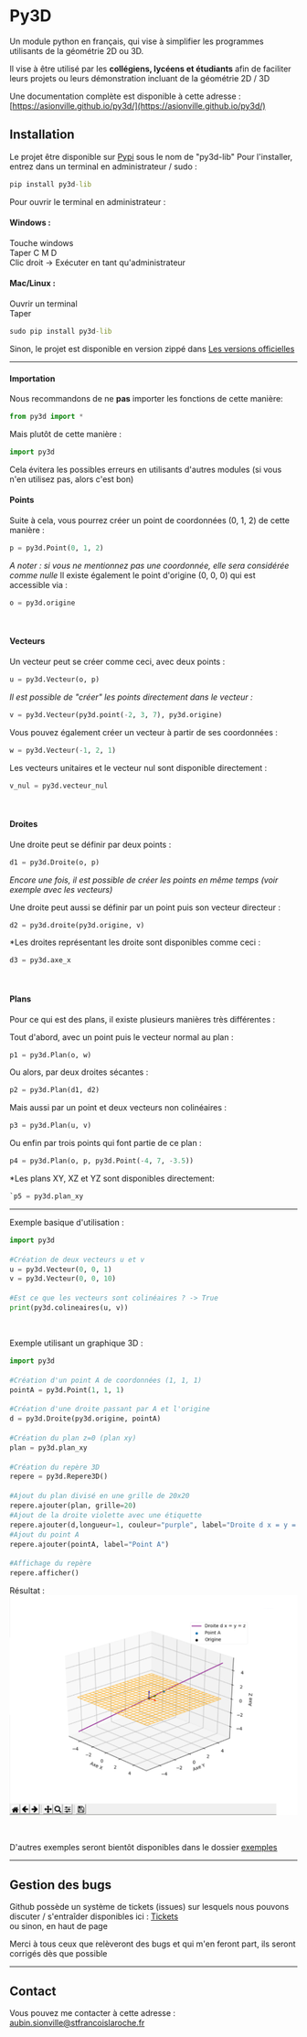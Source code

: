 # Py3D

Un module python en français, qui vise à simplifier les programmes utilisants de la géométrie 2D ou 3D.

  Il vise à être utilisé par les <b>collégiens, lycéens et étudiants</b> afin de faciliter leurs projets ou leurs démonstration incluant de la géométrie 2D / 3D


Une documentation complète est disponible à cette adresse :<br>
[https://asionville.github.io/py3d/](https://asionville.github.io/py3d/)
  
## Installation

Le projet être disponible sur [Pypi](https://pypi.org/) sous le nom de "py3d-lib"
Pour l'installer, entrez dans un terminal en administrateur / sudo :
```cmd
pip install py3d-lib
```

Pour ouvrir le terminal en administrateur :
#### Windows :
Touche windows<br>
Taper C M D<br>
Clic droit -> Exécuter en tant qu'administrateur

#### Mac/Linux :
Ouvrir un terminal<br>
Taper
```cmd
sudo pip install py3d-lib
```


Sinon, le projet est disponible en version zippé dans [Les versions officielles](https://github.com/ASionville/py3d/releases)

---
#### Importation
Nous recommandons de ne **pas** importer les fonctions de cette manière:
```python
from py3d import *
```

Mais plutôt de cette manière :
```python
import py3d
```
Cela évitera les possibles erreurs en utilisants d'autres modules (si vous n'en utilisez pas, alors c'est bon)
<br>


#### Points
Suite à cela, vous pourrez créer un point de coordonnées (0, 1, 2) de cette manière :
```python
p = py3d.Point(0, 1, 2)
```
*A noter : si vous ne mentionnez pas une coordonnée, elle sera considérée comme nulle*
Il existe également le point d'origine (0, 0, 0) qui est accessible via :
```python
o = py3d.origine
```

<br>

#### Vecteurs
Un vecteur peut se créer comme ceci, avec deux points :
```python
u = py3d.Vecteur(o, p)
```
*Il est possible de "créer" les points directement dans le vecteur :*
```python
v = py3d.Vecteur(py3d.point(-2, 3, 7), py3d.origine)
```

Vous pouvez également créer un vecteur à partir de ses coordonnées :
```python
w = py3d.Vecteur(-1, 2, 1)
```
Les vecteurs unitaires et le vecteur nul sont disponible directement :
```python
v_nul = py3d.vecteur_nul
```

<br>

#### Droites
Une droite peut se définir par deux points :
```python
d1 = py3d.Droite(o, p)
```
*Encore une fois, il est possible de créer les points en même temps (voir exemple avec les vecteurs)*

Une droite peut aussi se définir par un point puis son vecteur directeur :
```python
d2 = py3d.droite(py3d.origine, v)
```

*Les droites représentant les droite sont disponibles comme ceci :
```python
d3 = py3d.axe_x
```
<br>

#### Plans
Pour ce qui est des plans, il existe plusieurs manières très différentes :

Tout d'abord, avec un point puis le vecteur normal au plan :
```python
p1 = py3d.Plan(o, w)
```

Ou alors, par deux droites sécantes :
```python
p2 = py3d.Plan(d1, d2)
```

Mais aussi par un point et deux vecteurs non colinéaires :
```python
p3 = py3d.Plan(u, v)
```

Ou enfin par trois points qui font partie de ce plan :
```python
p4 = py3d.Plan(o, p, py3d.Point(-4, 7, -3.5))
```

*Les plans XY, XZ et YZ sont disponibles directement:
```python
`p5 = py3d.plan_xy
```
---

Exemple basique d'utilisation :
```python
import py3d

#Création de deux vecteurs u et v
u = py3d.Vecteur(0, 0, 1)
v = py3d.Vecteur(0, 0, 10)

#Est ce que les vecteurs sont colinéaires ? -> True
print(py3d.colineaires(u, v))
```

<br>

Exemple utilisant un graphique 3D :
```python
import py3d

#Création d'un point A de coordonnées (1, 1, 1)
pointA = py3d.Point(1, 1, 1)

#Création d'une droite passant par A et l'origine
d = py3d.Droite(py3d.origine, pointA)

#Création du plan z=0 (plan xy)
plan = py3d.plan_xy

#Création du repère 3D
repere = py3d.Repere3D()

#Ajout du plan divisé en une grille de 20x20
repere.ajouter(plan, grille=20)
#Ajout de la droite violette avec une étiquette
repere.ajouter(d,longueur=1, couleur="purple", label="Droite d x = y = z")
#Ajout du point A
repere.ajouter(pointA, label="Point A")

#Affichage du repère
repere.afficher()
```

Résultat :
![Affichage 3D basique](images/affichage_basique.PNG)

<br>

D'autres exemples seront bientôt disponibles dans le dossier [exemples](exemples/)

---
## Gestion des bugs

Github possède un système de tickets (issues) sur lesquels nous pouvons discuter / s'entraîder disponibles ici : [Tickets](https://github.com/ASionville/py3d/issues)<br>
ou sinon, en haut de page

Merci à tous ceux que relèveront des bugs et qui m'en feront part, ils seront corrigés dès que possible

---
## Contact

Vous pouvez me contacter à cette adresse :
[aubin.sionville@stfrancoislaroche.fr](mailto:aubin.sionville@stfrancoislaroche.fr)